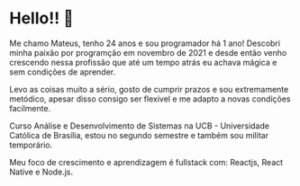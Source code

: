 # Hello!! 🚀
Me chamo Mateus, tenho 24 anos e sou programador há 1 ano! Descobri minha paixão por programção em novembro de 2021 e desde então venho crescendo nessa profissão que até um tempo atrás eu achava mágica e sem condições de aprender.

Levo as coisas muito a sério, gosto de cumprir prazos e sou extremamente metódico, apesar disso consigo ser flexivel e me adapto a novas condições facilmente.

Curso Análise e Desenvolvimento de Sistemas na UCB - Universidade Católica de Brasília, estou no segundo semestre e também sou militar temporário.

Meu foco de crescimento e aprendizagem é fullstack com: Reactjs, React Native e Node.js.
